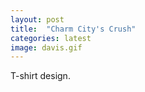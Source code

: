 ```yaml
---
layout: post
title:  "Charm City's Crush"
categories: latest
image: davis.gif
---
```


T-shirt design.